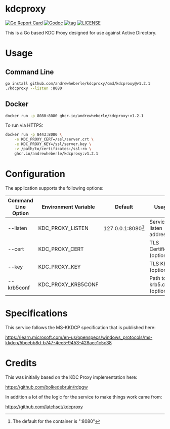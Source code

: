 # kdcproxy

[![Go Report Card](https://goreportcard.com/badge/github.com/andrewheberle/kdcproxy?style=flat)](https://goreportcard.com/report/github.com/andrewheberle/kdcproxy)
[![Godoc](https://img.shields.io/badge/go-documentation-blue.svg?style=flat)](https://godoc.org/github.com/andrewheberle/kdcproxy)
[![tag](https://img.shields.io/github/v/tag/andrewheberle/kdcproxy)](https://github.com/andrewheberle/kdcproxy/-/tags)
[![LICENSE](https://img.shields.io/badge/license-MIT-blue)](https://github.com/andrewheberle/kdcproxy/-/blob/main/LICENSE)

This is a Go based KDC Proxy designed for use against Active Directory.

# Usage

## Command Line

```sh
go install github.com/andrewheberle/kdcproxy/cmd/kdcproxy@v1.2.1
./kdcproxy --listen :8080
```

## Docker

```sh
docker run -p 8080:8080 ghcr.io/andrewheberle/kdcproxy:v1.2.1
```

To run via HTTPS:

```sh
docker run -p 8443:8080 \
    -e KDC_PROXY_CERT=/ssl/server.crt \
    -e KDC_PROXY_KEY=/ssl/server.key \
    -v /path/to/certificates:/ssl:ro \
    ghcr.io/andrewheberle/kdcproxy:v1.2.1
```

# Configuration

The application supports the following options:


| Command Line Option | Environment Variable | Default | Usage |
|-|-|-|-|
| --listen | KDC_PROXY_LISTEN | 127.0.0.1:8080[^1] | Service listen address |
| --cert | KDC_PROXY_CERT | | TLS Certificate (optional) |
| --key | KDC_PROXY_KEY | | TLS KEY (optional) |
| --krb5conf | KDC_PROXY_KRB5CONF | | Path to krb5.conf (optional) |

[^1]: The default for the container is ":8080"

# Specifications

This service follows the MS-KKDCP specification that is published here:

https://learn.microsoft.com/en-us/openspecs/windows_protocols/ms-kkdcp/5bcebb8d-b747-4ee5-9453-428aec1c5c38

# Credits

This was initially based on the KDC Proxy implementation here:

https://github.com/bolkedebruin/rdpgw

In addition a lot of the logic for the service to make things work came from:

https://github.com/latchset/kdcproxy
